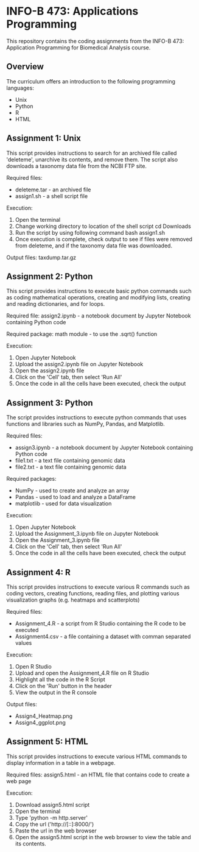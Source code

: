 # INFO-B 473: Applications Programming
This repository contains the coding assignments from the INFO-B 473: Application Programming for Biomedical Analysis course.

## Overview
The curriculum offers an introduction to the following programming languages:
- Unix
- Python
- R
- HTML

## Assignment 1: Unix
This script provides instructions to search for an archived file called 'deleteme', unarchive its contents, and remove them. The script also downloads a taxonomy data file from the NCBI FTP site. 

Required files:
- deleteme.tar - an archived file
- assign1.sh - a shell script file 

Execution:
1) Open the terminal
2) Change working directory to location of the shell script
       cd Downloads
3) Run the script by using following command
       bash assign1.sh 
4) Once execution is complete, check output to see if files were removed from deleteme, and if the taxonomy data
   file was downloaded.

Output files:
taxdump.tar.gz

## Assignment 2: Python
This script provides instructions to execute basic python commands such as coding mathematical operations, creating and modifying lists, creating and reading dictionaries, and for loops.  

Required file: assign2.ipynb - a notebook document by Jupyter Notebook containing Python code

Required package: math module - to use the .sqrt() function

Execution:
1) Open Jupyter Notebook
2) Upload the assign2.ipynb file on Jupyter Notebook
3) Open the assign2.ipynb file
4) Click on the 'Cell' tab, then select 'Run All'
5) Once the code in all the cells have been executed, check the output

## Assignment 3: Python
The script provides instructions to execute python commands that uses functions and libraries such as NumPy, Pandas, and Matplotlib.

Required files:
- assign3.ipynb - a notebook document by Jupyter Notebook containing Python code
- file1.txt - a text file containing genomic data
- file2.txt - a text file containing genomic data

Required packages:
- NumPy - used to create and analyze an array
- Pandas - used to load and analyze a DataFrame
- matplotlib - used for data visualization

Execution:
1) Open Jupyter Notebook
2) Upload the Assignment_3.ipynb file on Jupyter Notebook
3) Open the Assignment_3.ipynb file
4) Click on the 'Cell' tab, then select 'Run All'
5) Once the code in all the cells have been executed, check the output

## Assignment 4:  R
This script provides instructions to execute various R commands such as coding vectors, creating functions, reading files, and plotting various visualization graphs (e.g. heatmaps and scatterplots)

Required files:
- Assignment_4.R - a script from R Studio containing the R code to be executed
- Assignment4.csv - a file containing a dataset with comman separated values

Execution:
1) Open R Studio
2) Upload and open the Assignment_4.R file on R Studio
3) Highlight all the code in the R Script 
4) Click on the 'Run' button in the header 
5) View the output in the R console

Output files:
- Assign4_Heatmap.png
- Assign4_ggplot.png

## Assignment 5: HTML
This script provides instructions to execute various HTML commands to display information in a table in a webpage.

Required files: assign5.html - an HTML file that contains code to create a web page

Execution:
1) Download assign5.html script
2) Open the terminal
3) Type 'python -m http.server'
4) Copy the url ('http://[::]:8000/')
5) Paste the url in the web browser
6) Open the assign5.html script in the web browser to view the table and its contents.
